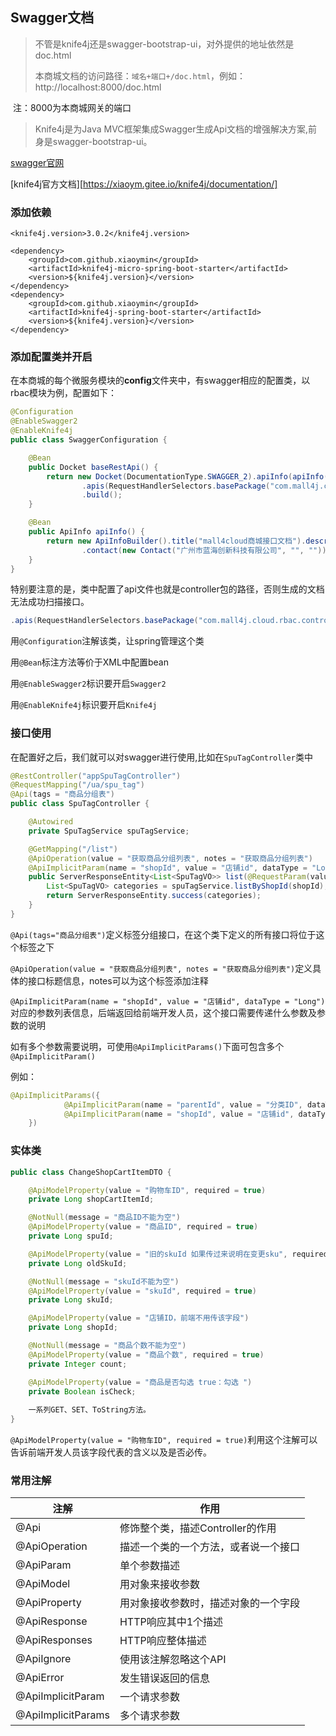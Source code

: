 ## Swagger文档

> 不管是knife4j还是swagger-bootstrap-ui，对外提供的地址依然是doc.html
>
> 本商城文档的访问路径：`域名+端口+/doc.html`，例如：http://localhost:8000/doc.html

​																													         注：8000为本商城网关的端口

>Knife4j是为Java MVC框架集成Swagger生成Api文档的增强解决方案,前身是swagger-bootstrap-ui。

[swagger官网](https://swagger.io/)

[knife4j官方文档][https://xiaoym.gitee.io/knife4j/documentation/]

### 添加依赖

```
<knife4j.version>3.0.2</knife4j.version>

<dependency>
	<groupId>com.github.xiaoymin</groupId>
	<artifactId>knife4j-micro-spring-boot-starter</artifactId>
	<version>${knife4j.version}</version>
</dependency>
<dependency>
	<groupId>com.github.xiaoymin</groupId>
	<artifactId>knife4j-spring-boot-starter</artifactId>
	<version>${knife4j.version}</version>
</dependency>
```

### 添加配置类并开启

在本商城的每个微服务模块的**config**文件夹中，有swagger相应的配置类，以rbac模块为例，配置如下：

```java
@Configuration
@EnableSwagger2
@EnableKnife4j
public class SwaggerConfiguration {

	@Bean
	public Docket baseRestApi() {
		return new Docket(DocumentationType.SWAGGER_2).apiInfo(apiInfo()).select()
				.apis(RequestHandlerSelectors.basePackage("com.mall4j.cloud.rbac.controller")).paths(PathSelectors.any())
				.build();
	}

	@Bean
	public ApiInfo apiInfo() {
		return new ApiInfoBuilder().title("mall4cloud商城接口文档").description("mall4cloud商城接口文档Swagger版").termsOfServiceUrl("")
				.contact(new Contact("广州市蓝海创新科技有限公司", "", "")).version("1.0").build();
	}
}
```

特别要注意的是，类中配置了api文件也就是controller包的路径，否则生成的文档无法成功扫描接口。

```java
.apis(RequestHandlerSelectors.basePackage("com.mall4j.cloud.rbac.controller"))
```

用`@Configuration`注解该类，让spring管理这个类

用`@Bean`标注方法等价于XML中配置bean

用`@EnableSwagger2`标识要开启`Swagger2`

用`@EnableKnife4j`标识要开启`Knife4j`

### 接口使用

在配置好之后，我们就可以对swagger进行使用,比如在`SpuTagController`类中

```java
@RestController("appSpuTagController")
@RequestMapping("/ua/spu_tag")
@Api(tags = "商品分组表")
public class SpuTagController {

    @Autowired
    private SpuTagService spuTagService;

    @GetMapping("/list")
    @ApiOperation(value = "获取商品分组列表", notes = "获取商品分组列表")
    @ApiImplicitParam(name = "shopId", value = "店铺id", dataType = "Long")
    public ServerResponseEntity<List<SpuTagVO>> list(@RequestParam(value = "shopId", defaultValue = "0") Long shopId) {
        List<SpuTagVO> categories = spuTagService.listByShopId(shopId);
        return ServerResponseEntity.success(categories);
    }
}
```

`@Api(tags="商品分组表")`定义标签分组接口，在这个类下定义的所有接口将位于这个标签之下

`@ApiOperation(value = "获取商品分组列表", notes = "获取商品分组列表")`定义具体的接口标题信息，notes可以为这个标签添加注释

`@ApiImplicitParam(name = "shopId", value = "店铺id", dataType = "Long")`对应的参数列表信息，后端返回给前端开发人员，这个接口需要传递什么参数及参数的说明

如有多个参数需要说明，可使用`@ApiImplicitParams()`下面可包含多个`@ApiImplicitParam()`

例如：

```java
@ApiImplicitParams({
            @ApiImplicitParam(name = "parentId", value = "分类ID", dataType = "Long"),
            @ApiImplicitParam(name = "shopId", value = "店铺id", dataType = "Long")
    })
```

### 实体类

```java
public class ChangeShopCartItemDTO {

    @ApiModelProperty(value = "购物车ID", required = true)
    private Long shopCartItemId;

    @NotNull(message = "商品ID不能为空")
    @ApiModelProperty(value = "商品ID", required = true)
    private Long spuId;

    @ApiModelProperty(value = "旧的skuId 如果传过来说明在变更sku", required = true)
    private Long oldSkuId;

    @NotNull(message = "skuId不能为空")
    @ApiModelProperty(value = "skuId", required = true)
    private Long skuId;

    @ApiModelProperty(value = "店铺ID，前端不用传该字段")
    private Long shopId;

    @NotNull(message = "商品个数不能为空")
    @ApiModelProperty(value = "商品个数", required = true)
    private Integer count;

    @ApiModelProperty(value = "商品是否勾选 true：勾选 ")
    private Boolean isCheck;
    
    一系列GET、SET、ToString方法。
}
```

`@ApiModelProperty(value = "购物车ID", required = true)`利用这个注解可以告诉前端开发人员该字段代表的含义以及是否必传。

### 常用注解

| 注解               | 作用                                 |
| ------------------ | ------------------------------------ |
| @Api               | 修饰整个类，描述Controller的作用     |
| @ApiOperation      | 描述一个类的一个方法，或者说一个接口 |
| @ApiParam          | 单个参数描述                         |
| @ApiModel          | 用对象来接收参数                     |
| @ApiProperty       | 用对象接收参数时，描述对象的一个字段 |
| @ApiResponse       | HTTP响应其中1个描述                  |
| @ApiResponses      | HTTP响应整体描述                     |
| @ApiIgnore         | 使用该注解忽略这个API                |
| @ApiError          | 发生错误返回的信息                   |
| @ApiImplicitParam  | 一个请求参数                         |
| @ApiImplicitParams | 多个请求参数                         |
